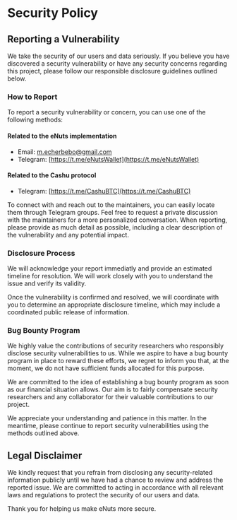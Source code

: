 # Security Policy

## Reporting a Vulnerability

We take the security of our users and data seriously. If you believe you have discovered a security vulnerability or have any security concerns regarding this project, please follow our responsible disclosure guidelines outlined below.

### How to Report

To report a security vulnerability or concern, you can use one of the following methods:

#### Related to the eNuts implementation

- Email: [m.echerbebo@gmail.com](mailto:m.echerbebo@gmail.com)
- Telegram: [https://t.me/eNutsWallet](https://t.me/eNutsWallet)

#### Related to the Cashu protocol

- Telegram: [https://t.me/CashuBTC](https://t.me/CashuBTC)

To connect with and reach out to the maintainers, you can easily locate them through Telegram groups. Feel free to request a private discussion with the maintainers for a more personalized conversation. When reporting, please provide as much detail as possible, including a clear description of the vulnerability and any potential impact.

### Disclosure Process

We will acknowledge your report immediatly and provide an estimated timeline for resolution. We will work closely with you to understand the issue and verify its validity.

Once the vulnerability is confirmed and resolved, we will coordinate with you to determine an appropriate disclosure timeline, which may include a coordinated public release of information.

### Bug Bounty Program

We highly value the contributions of security researchers who responsibly disclose security vulnerabilities to us. While we aspire to have a bug bounty program in place to reward these efforts, we regret to inform you that, at the moment, we do not have sufficient funds allocated for this purpose.

We are committed to the idea of establishing a bug bounty program as soon as our financial situation allows. Our aim is to fairly compensate security researchers and any collaborator for their valuable contributions to our project.

We appreciate your understanding and patience in this matter. In the meantime, please continue to report security vulnerabilities using the methods outlined above.

## Legal Disclaimer

We kindly request that you refrain from disclosing any security-related information publicly until we have had a chance to review and address the reported issue. We are committed to acting in accordance with all relevant laws and regulations to protect the security of our users and data.

Thank you for helping us make eNuts more secure.
